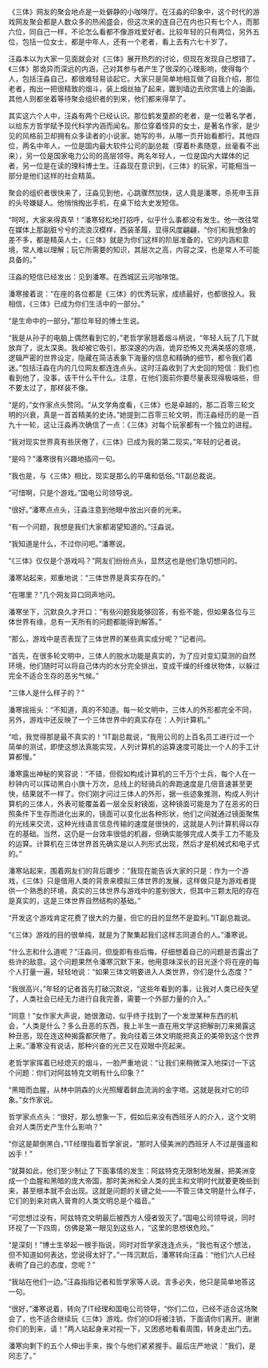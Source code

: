 《三体》网友的聚会地点是一处僻静的小咖啡厅。在汪淼的印象中，这个时代的游戏网友聚会都是人数众多的热闹盛会，但这次来的连自己在内也只有七个人，而那六位，同自己一样，不论怎么看都不像游戏爱好者。比较年轻的只有两位，另外五位，包括一位女士，都是中年人，还有一个老者，看上去有六七十岁了。

汪淼本以为大家一见面就会对《三体》展开热烈的讨论，但现在发现自己想错了。《三体》那诡异而深远的内涵，己对其参与者产生了很深的心理影响，使得每个人，包括汪淼自己，都很难轻易谈起它。大家只是简单地相互做了自我介绍，那位老者，掏出一把很精致的烟斗，装上烟丝抽了起来，踱到墙边去欣赏墙上的油画。其他人则都坐着等待聚会组织者的到来，他们都来得早了。

其实这六个人中，汪淼有两个已经认识。那位鹤发童颜的老者，是一位著名学者，以给东方哲学赋予现代科学内涵而闻名。那位穿着怪异的女士，是著名作家，是少见的风格前卫却拥有众多读者的小说家。她写的书，从哪一页开始看都行。其他四位，两名中年人，一位是国内最大软件公司的副总裁（穿着朴素随意，丝毫看不出来），另一位是国家电力公司的高层领导。两名年轻人，一位是国内大媒体的记者，另一位是在读的理科博士生。汪淼现在意识到，《三体》的玩家，可能相当一部分是他们这样的社会精英。

聚会的组织者很快来了，汪淼见到他，心跳骤然加快，这人竟是潘寒，杀死申玉菲的头号嫌疑人。他悄悄掏出手机，在桌下给大史发短信。

“呵呵，大家来得真早！”潘寒轻松地打招呼，似乎什么事都没有发生。他一改往常在媒体上那副脏兮兮的流浪汉模样，西装革履，显得风度翩翩，“你们和我想象的差不多，都是精英人士，《三体》就是为你们这样的阶层准备的，它的内涵和意境，常人难以理解；玩它所需要的知识，其层次之高，内容之深，也是常人不可能具备的。”

汪淼的短信已经发出：见到潘寒。在西城区云河咖啡馆。

潘寒接着说：“在座的各位都是《三体》的优秀玩家，成绩最好，也都很投人。我相信，《三体》已成为你们生活中的一部分。”

“是生命中的一部分。”那位年轻的博士生说。

“我是从孙子的电脑上偶然看到它的，”老哲学家翘着烟斗柄说，“年轻人玩了几下就放弃了，说太深奥。我却被它吸引，那深邃的内涵，诡异恐怖又充满美感的意境，逻辑严密的世界设定，隐藏在简洁表象下海量的信息和精确的细节，都令我们着迷。”包括汪淼在内的几位网友都连连点头。这时汪淼收到了大史回的短信：我们也看到他了，没事，该干什么干什么。注意，在他们面前你要尽量表现得极端些，但不要太过了，那样装不像。

“是的，”女作家点头赞同。“从文学角度看，《三体》也是卓越的，那二百零三轮文明的兴衰，真是一首首精美的史诗。”她提到二百零三轮文明，而汪淼经历的是一百九十一轮，这让汪淼再次确信了一点：《三体》对每个玩家都有一个独立的进程。

“我对现实世界真有些厌倦了，《三体》已成为我的第二现实。”年轻的记者说。

“是吗？”潘寒很有兴趣地插问一句。

“我也是，与《三体》相比，现实是那么的平庸和低俗。”IT副总裁说。

“可惜啊，只是个游戏。”国电公司领导说。

“很好。”潘寒点点头，汪淼注意到他眼中放出兴奋的光来。

“有一个问题，我想是我们大家都渴望知道的。”汪淼说。

“我知道是什么，不过你问吧。”潘寒说。

“《三体》仅仅是个游戏吗？”网友们纷纷点头，显然这也是他们急切想问的。

潘寒站起来，郑重地说：“三体世界是真实存在的。”

“在哪里？”几个网友异口同声地问。

潘寒坐下，沉默良久才开口：“有些问题我能够回答，有些不能，但如果各位与三体世界有缘，总有一天所有的问题都能得到解答。”

“那么，游戏中是否表现了三体世界的某些真实成分呢？”记者问。

“首先，在很多轮文明中，三体人的脱水功能是真实的，为了应对变幻莫测的自然环境，他们随时可以将自己体内的水分完全排出，变成干燥的纤维状物体，以躲过完全不适合生存的恶劣气候。”

“三体人是什么样子的？”

潘寒摇摇头：“不知道，真的不知道。每一轮文明中，三体人的外形都完全不同，另外，游戏中还反映了一个三体世界中的真实存在：人列计算机。”

“哈，我觉得那是最不真实的！”IT副总裁说，“我用公司的上百名员工进行过一个简单的测试，即使这想法真能实现，人列计算机的运算速度可能比一个人的手工计算都慢。”

潘寒露出神秘的笑容说：“不错，但假如构成计算机的三千万个士兵，每个人在一秒钟内可以挥动黑白小旗十万次，总线上的轻骑兵的奔跑速度是几倍音速甚至更快，结果就不一样了。你们刚才问过三体人的外形，据一些迹象推测，构成人列计算机的三体人，外表可能覆盖着一层全反射镜面，这种镜面可能是为了在恶劣的日照条件下生存而进化出来的，镜面可以变化出各种形状，他们之间就通过镜面聚焦的光线来交流，这种光线语言信息传输的速度是很快的，这就是人列计算机得以存在的基础。当然，这仍是一台效率很低的机器，但确实能够完成人类手工力不能及的运算。计算机在三体世界首先确实是以人列形式出现，然后才是机械式和电子式的。”

潘寒站起来，围着网友们的背后踱步：“我现在能告诉大家的只是：作为一个游戏，《三体》只是借用人类的背景来模拟三体世界的发展，这样做只是为游戏者提供一个熟悉的环境，真实的三体世界与游戏中的差别很大，但其中三颗太阳的存在是真实的，这是三体世界自然结构的基础。”

“开发这个游戏肯定花费了很大的力量，但它的目的显然不是盈利。”IT副总裁说。

“《三体》游戏的目的很单纯，就是为了聚集起我们这样志同道合的人。”潘寒说。

“什么志和什么道呢？”汪淼问，但旋即有些后悔，仔细想着自己的问题是否露出了些许的敌意。这个问题果然令潘寒沉默下来，他用意味深长的目光逐个将在座的每个人打量一遍，轻轻地说：“如果三体文明要进入人类世界，你们是什么态度？”

“我很高兴，”年轻的记者首先打破沉默说，“这些年看到的事，让我对人类已经失望了，人类社会已经无力进行自我完善，需要一个外部力量的介入。”

“同意！”女作家大声说，她很激动，似乎终于找到了一个发泄某种东西的机会，“人类是什么？多么丑恶的东西，我上半生一直在用文学这把解剖刀来揭露这种丑恶，现在连这种揭露都厌倦了。我向往着三体文明能把真正的美带到这个世界上来。”潘寒没有说话，那种兴奋的光芒又在双眼中亮起来。

老哲学家挥着已经熄灭的烟斗，一脸严重地说：“让我们来稍微深入地探讨一下这个问题：你们对阿兹特克文明有什么印象？”

“黑暗而血腥，从林中阴森的火光照耀着鲜血流淌的金字塔。这就是我对它的印象。”女作家说。

哲学家点点头：“很好，那么想象一下，假如后来没有西班牙人的介入，这个文明会对人类历史产生什么影响？”

“你这是颠倒黑白，”IT经理指着哲学家说，“那时入侵美洲的西班牙人不过是强盗和凶手！”

“就算如此，他们至少制止了下面事情的发生：阿兹特克无限制地发展，把美洲变成一个血腥和黑暗的庞大帝国，那时美洲和全人类的民主和文明时代就要更晚些到来，甚至根本就不会出现。这就是问题的关键之处——不管三体文明是什么样子，它们的到来对病入膏育的人类文明总是个福音。”

“可您想过没有，阿兹特克文明最后被西方人侵者毁灭了。”国电公司领导说，同时环视了一下四周，仿佛是第一眼见到这些人，“这里的思想很危险。”

“是深刻！”博士生举起一根手指说，同时对哲学家连连点头，“我也有这个想法，但不知道如何表达，您说得太好了。”一阵沉默后，潘寒转向汪淼：“他们六人已经表明了自己的态度，您呢？”

“我站在他们一边。”汪淼指指记者和哲学家等人说。言多必失，他只是简单地答这一句。

“很好，”潘寒说着，转向了IT经理和国电公司领导，“你们二位，已经不适合这场聚会了，也不适合继续玩《三体》游戏。你们的ID将被注销，下面请你们离开。谢谢你们的到来，请！”两人站起身来对视一下，又困惑地看看周围，转身走出门去。

潘寒向剩下的五个人伸出手来，挨个与他们紧紧握手。最后庄严地说：“我们，是同志了。”